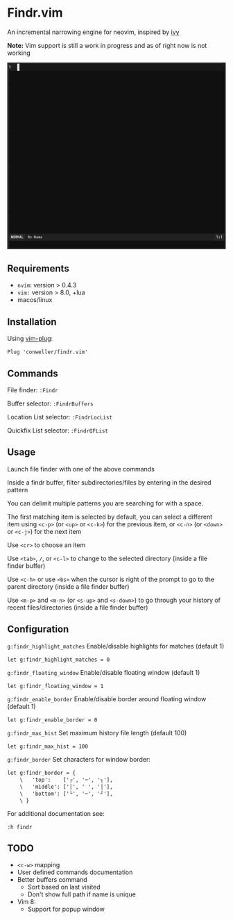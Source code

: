 # Findr.vim
An incremental narrowing engine for neovim, inspired by
[ivy](https://github.com/abo-abo/swiper)

**Note:** Vim support is still a work in progress and as of right now is not
working

![Screenshot](screenshots/findr.gif)


## Requirements
* `nvim`: version > 0.4.3
* `vim:` version > 8.0, +lua
* macos/linux

## Installation
Using [vim-plug](https://github.com/junegunn/vim-plug):
```vim
Plug 'conweller/findr.vim'
```

## Commands
File finder: `:Findr`

Buffer selector: `:FindrBuffers`

Location List selector: `:FindrLocList`

Quickfix List selector: `:FindrQFList`

## Usage
Launch file finder with one of the above commands

Inside a findr buffer, filter subdirectories/files by entering in the desired
pattern

You can delimit multiple patterns you are searching for with a space.

The first matching item is selected by default, you can select a different
item using `<c-p>` (or `<up>` or  `<c-k>`) for the previous item, or `<c-n>`
(or `<down>` or  `<c-j>`) for the next item

Use `<cr>` to choose an item

Use `<tab>`, `/`, or `<c-l>` to change to the selected directory (inside a file
finder buffer)

Use `<c-h>` or use `<bs>` when the cursor is right of the prompt to go to the
parent directory (inside a file finder buffer)

Use `<m-p>` and `<m-n>` (or `<s-up>` and `<s-down>`) to go through your history
of recent files/directories (inside a file finder buffer)

## Configuration
`g:findr_highlight_matches` Enable/disable highlights for matches (default 1)
```vim
let g:findr_highlight_matches = 0
```

`g:findr_floating_window` Enable/disable floating window (default 1)
```vim
let g:findr_floating_window = 1
```

`g:findr_enable_border` Enable/disable border around floating window (default 1)
```vim
let g:findr_enable_border = 0
```

`g:findr_max_hist` Set maximum history file length (default 100)
```vim
let g:findr_max_hist = 100
```

`g:findr_border` Set characters for window border:

```vim
let g:findr_border = {
    \   'top':    ['┌', '─', '┐'],
    \   'middle': ['│', ' ', '│'],
    \   'bottom': ['└', '─', '┘'],
    \ }
```

For additional documentation see:
```vim
:h findr
```

## TODO
* `<c-w>` mapping
* User defined commands documentation
* Better buffers command
    * Sort based on last visited
    * Don't show full path if name is unique
* Vim 8:
    * Support for popup window
